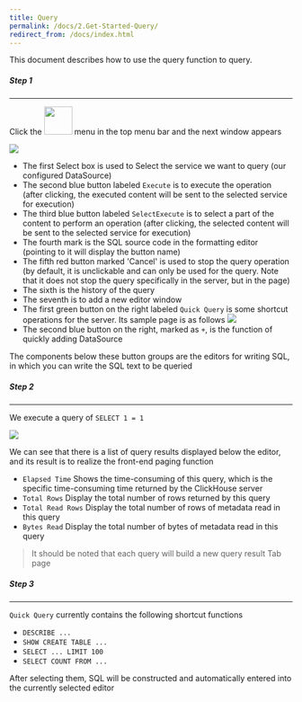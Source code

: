 ```yaml
---
title: Query
permalink: /docs/2.Get-Started-Query/
redirect_from: /docs/index.html
---
```


This document describes how to use the query function to query.

##### Step 1

---

Click the <img src="http://images.edurt.io/2021/09/26/16326372138778.jpg" width="50" /> menu in the top menu bar and the next window appears

![](http://images.edurt.io/2021/09/26/16326381423772.jpg)

- The first Select box is used to Select the service we want to query (our configured DataSource)
- The second blue button labeled `Execute` is to execute the operation (after clicking, the executed content will be sent to the selected service for execution)
- The third blue button labeled `SelectExecute` is to select a part of the content to perform an operation (after clicking, the selected content will be sent to the selected service for execution)
- The fourth mark is the SQL source code in the formatting editor (pointing to it will display the button name)
- The fifth red button marked 'Cancel' is used to stop the query operation (by default, it is unclickable and can only be used for the query. Note that it does not stop the query specifically in the server, but in the page)
- The sixth is the history of the query
- The seventh is to add a new editor window
- The first green button on the right labeled `Quick Query` is some shortcut operations for the server. Its sample page is as follows
![](http://images.edurt.io/2021/09/26/16326391062508.jpg)
- The second blue button on the right, marked as `+`, is the function of quickly adding DataSource

The components below these button groups are the editors for writing SQL, in which you can write the SQL text to be queried

##### Step 2

---

We execute a query of `SELECT 1 = 1`

![](http://images.edurt.io/2021/09/26/16326393140587.jpg)

We can see that there is a list of query results displayed below the editor, and its result is to realize the front-end paging function

- `Elapsed Time` Shows the time-consuming of this query, which is the specific time-consuming time returned by the ClickHouse server
- `Total Rows` Display the total number of rows returned by this query
- `Total Read Rows` Display the total number of rows of metadata read in this query
- `Bytes Read` Display the total number of bytes of metadata read in this query

> It should be noted that each query will build a new query result Tab page

##### Step 3

---

`Quick Query` currently contains the following shortcut functions

- `DESCRIBE ...`
- `SHOW CREATE TABLE ...`
- `SELECT ... LIMIT 100`
- `SELECT COUNT FROM ...`

After selecting them, SQL will be constructed and automatically entered into the currently selected editor
